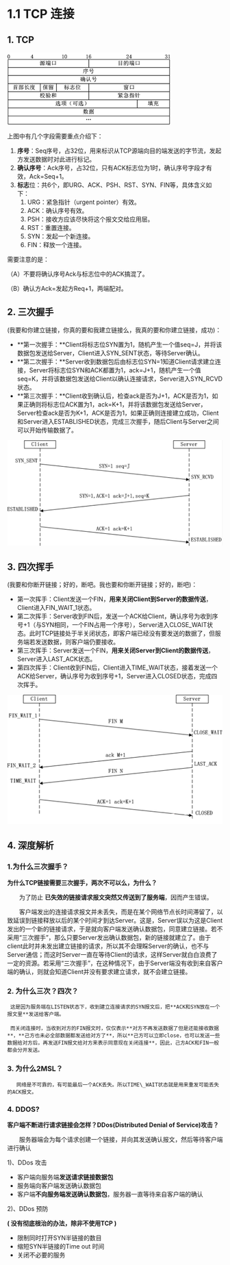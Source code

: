 # 1.1 TCP 连接

## 1. TCP

![&#x62A5;&#x6587;&#x683C;&#x5F0F;](../../.gitbook/assets/image%20%284%29.png)

上图中有几个字段需要重点介绍下：

1. **序号**：Seq序号，占32位，用来标识从TCP源端向目的端发送的字节流，发起方发送数据时对此进行标记。
2. **确认序号**：Ack序号，占32位，只有ACK标志位为1时，确认序号字段才有效，Ack=Seq+1。
3. **标志**位：共6个，即URG、ACK、PSH、RST、SYN、FIN等，具体含义如下：
   1. URG：紧急指针（urgent pointer）有效。
   2. ACK：确认序号有效。
   3. PSH：接收方应该尽快将这个报文交给应用层。
   4. RST：重置连接。
   5. SYN：发起一个新连接。
   6. FIN：释放一个连接。

 需要注意的是：

（A）不要将确认序号Ack与标志位中的ACK搞混了。

（B）确认方Ack=发起方Req+1，两端配对。 

## 2. 三次握手

\(我要和你建立链接，你真的要和我建立链接么，我真的要和你建立链接，成功\)：

* **第一次握手：**Client将标志位SYN置为1，随机产生一个值seq=J，并将该数据包发送给Server，Client进入SYN\_SENT状态，等待Server确认。
* **第二次握手：**Server收到数据包后由标志位SYN=1知道Client请求建立连接，Server将标志位SYN和ACK都置为1，ack=J+1，随机产生一个值seq=K，并将该数据包发送给Client以确认连接请求，Server进入SYN\_RCVD状态。
* **第三次握手：**Client收到确认后，检查ack是否为J+1，ACK是否为1，如果正确则将标志位ACK置为1，ack=K+1，并将该数据包发送给Server，Server检查ack是否为K+1，ACK是否为1，如果正确则连接建立成功，Client和Server进入ESTABLISHED状态，完成三次握手，随后Client与Server之间可以开始传输数据了。

![](../../.gitbook/assets/image%20%2827%29.png)

## 3. 四次挥手

\(我要和你断开链接；好的，断吧。我也要和你断开链接；好的，断吧\)：

* 第一次挥手：Client发送一个FIN，**用来关闭Client到Server的数据传送**，Client进入FIN\_WAIT\_1状态。
* 第二次挥手：Server收到FIN后，发送一个ACK给Client，确认序号为收到序号+1（与SYN相同，一个FIN占用一个序号），Server进入CLOSE\_WAIT状态。此时TCP链接处于半关闭状态，即客户端已经没有要发送的数据了，但服务端若发送数据，则客户端仍要接收。
* 第三次挥手：Server发送一个FIN，**用来关闭Server到Client的数据传送**，Server进入LAST\_ACK状态。
* 第四次挥手：Client收到FIN后，Client进入TIME\_WAIT状态，接着发送一个ACK给Server，确认序号为收到序号+1，Server进入CLOSED状态，完成四次挥手。

![](../../.gitbook/assets/image%20%28331%29.png)

## 4. 深度解析

### 1.为什么三次握手？

**为什么TCP链接需要三次握手，两次不可以么，为什么？**

　　为了防止 **已失效的链接请求报文突然又传送到了服务端**，因而产生错误。

　　客户端发出的连接请求报文并未丢失，而是在某个网络节点长时间滞留了，以致延误到链接释放以后的某个时间才到达Server。这是，Server误以为这是Client发出的一个新的链接请求，于是就向客户端发送确认数据包，同意建立链接。若不采用“三次握手”，那么只要Server发出确认数据包，新的链接就建立了。由于client此时并未发出建立链接的请求，所以其不会理睬Server的确认，也不与Server通信；而这时Server一直在等待Client的请求，这样Server就白白浪费了一定的资源。若采用“三次握手”，在这种情况下，由于Server端没有收到来自客户端的确认，则就会知道Client并没有要求建立请求，就不会建立链接。

### 2. 为什么三次？四次？

     这是因为服务端在LISTEN状态下，收到建立连接请求的SYN报文后，把**ACK和SYN放在一个报文里**发送给客户端。

     而关闭连接时，当收到对方的FIN报文时，仅仅表示**对方不再发送数据了但是还能接收数据**，**己方也未必全部数据都发送给对方了**，所以**己方可以立即close，也可以发送一些数据给对方后，再发送FIN报文给对方来表示同意现在关闭连接**，因此，己方ACK和FIN一般都会分开发送。

### 3. 为什么2MSL？

       网络是不可靠的，有可能最后一个ACK丢失。所以TIME\_WAIT状态就是用来重发可能丢失的ACK报文。

### 4. DDOS?

**客户端不断进行请求链接会怎样？DDos\(Distributed Denial of Service\)攻击？**

　　服务器端会为每个请求创建一个链接，并向其发送确认报文，然后等待客户端进行确认

1\)、DDos 攻击

* 客户端向服务端**发送请求链接数据包**
* 服务端向客户端发送确认数据包
* 客户端**不向服务端发送确认数据包**，服务器一直等待来自客户端的确认

2\)、DDos 预防 

**\( 没有彻底根治的办法，除非不使用TCP \)**

* 限制同时打开SYN半链接的数目
* 缩短SYN半链接的Time out 时间
* 关闭不必要的服务

